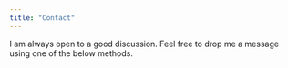 ```yaml
---
title: "Contact"
---
```


I am always open to a good discussion. Feel free to drop me a message using one of the below methods.
